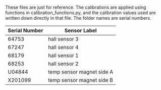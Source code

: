 These files are just for reference. The calibrations are applied using functions in calibration_functions.py, and the calibration values used are written down directly in that file. The folder names are serial numbers.


| Serial Number |        Sensor Label        |
| ------------- |        -------------       |
|    64753      |        hall sensor 3       |
|    67247      |        hall sensor 4       |
|    68179      |        hall sensor 1       |
|    68253      |        hall sensor 2       |
|    U04844     |  temp sensor magnet side A |
|   X201099     |  temp sensor magnet side B |
